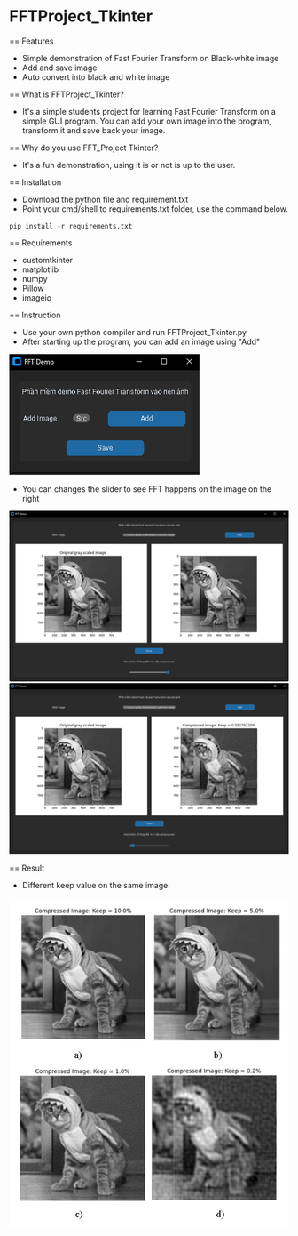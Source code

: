 # FFTProject_Tkinter

== Features
  * Simple demonstration of Fast Fourier Transform on Black-white image
  * Add and save image
  * Auto convert into black and white image

== What is FFTProject_Tkinter?
 * It's a simple students project for learning Fast Fourier Transform on a simple GUI program. You can add your own   image into the program, transform it and save back your image.

== Why do you use FFT_Project Tkinter?
 * It's a fun demonstration, using it is or not is up to the user.

== Installation
 * Download the python file and requirement.txt
 * Point your cmd/shell to requirements.txt folder, use the command below.
 ```shell
 pip install -r requirements.txt
 ```

== Requirements
 * customtkinter
 * matplotlib
 * numpy
 * Pillow
 * imageio
 
== Instruction
 * Use your own python compiler and run FFTProject_Tkinter.py
 * After starting up the program, you can add an image using "Add"
   
![alt text](https://github.com/Erisuru/FFTProject_Tkinter/blob/main/readme_img/1.png?raw=true)

 * You can changes the slider to see FFT happens on the image on the right
   
![alt text](https://github.com/Erisuru/FFTProject_Tkinter/blob/main/readme_img/2.png?raw=true)
![alt text](https://github.com/Erisuru/FFTProject_Tkinter/blob/main/readme_img/3.png?raw=true)

== Result
 * Different keep value on the same image:
   
![alt text](https://github.com/Erisuru/FFTProject_Tkinter/blob/main/readme_img/4.png?raw=true)
